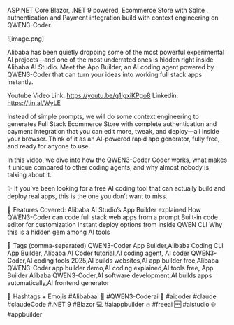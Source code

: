 ASP.NET Core Blazor, .NET 9 powered, Ecommerce Store with Sqlite , authentication and Payment integration build with context engineering on QWEN3-Coder. 

![image.png]


Alibaba has been quietly dropping some of the most powerful experimental AI projects—and one of the most underrated ones is hidden right inside Alibaba AI Studio. Meet the App Builder, an AI coding agent powered by QWEN3-Coder that can turn your ideas into working full stack apps instantly.


Youtube Video Link: https://youtu.be/g1IgxiKPgo8
Linkedin: https://tin.al/WyLE

Instead of  simple prompts, we will do some context engineering to generates Full Stack Ecommerce Store with complete authentication and payment integration that you can edit more, tweak, and deploy—all inside your browser. Think of it as an AI-powered rapid app generator, fully free, and ready for anyone to use.

In this video, we dive into how the QWEN3-Coder Coder works, what makes it unique compared to other coding agents, and why almost nobody is talking about it.

✨ If you’ve been looking for a free AI coding tool that can actually build and deploy real apps, this is the one you don’t want to miss.

🔑 Features Covered:
Alibaba AI Studio’s App Builder explained
How QWEN3-Coder can code full stack web apps from a prompt
Built-in code editor for customization
Instant deploy options from inside QWEN CLI
Why this is a hidden gem among AI tools

📌 Tags (comma-separated)
QWEN3-Coder App Builder,Alibaba Coding CLI App Builder, Alibaba AI Coder tutorial,AI coding agent, AI coder QWEN3-Coder,AI coding tools 2025,AI builds websites,AI app builder free,Alibaba QWEN3-Coder app builder demo,AI coding explained,AI tools free, App Builder Alibaba QWEN3-Coder,AI software development,AI builds apps automatically,AI frontend generator

📌 Hashtags + Emojis
#Alibabaai  🚀 #QWEN3-Coderai  🤖 #aicoder #claude #claudeCode #.NET 9 #Blazor  💻 #aiappbuilder  🔥 #freeai  🆓 #aistudio  🌐 #appbuilder